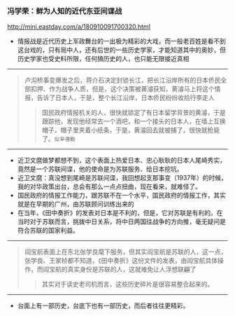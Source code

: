 ### 冯学荣：鲜为人知的近代东亚间谍战
http://mini.eastday.com/a/180910091700320.html
- 情报战是近代历史上军政舞台的一出极为精彩的大戏，而一般老百姓是看不到这台戏的，只有局中人，还有后世的一些历史学家，才能知道其中的奥妙，但历史学家也受史料所限，任何搞历史的人，也只能无限接近真相
---
>卢沟桥事变爆发之后，蒋介石决定封锁长江，把长江沿岸所有的日本侨民全部扣押、作为战争人质，但是，这个决策被黄濬获知，黄濬马上将这个情报，告诉了日本人，于是，整个长江沿岸，日本侨民纷纷收拾行李走人
>>国民政府情报机关的人，很快就锁定了有日本留学背景的黄濬，于是跟踪他，发现他经常去一个酒吧，和一个接头的日本人，在墙上互换帽子，帽子里夹着小纸条，于是，黄濬回去就被捕了，很快就枪毙了。`似辛德勒`
---
- 近卫文麿做梦都想不到，这个表面上热爱日本、忠心耿耿的日本人尾崎秀实，竟然是一个苏联间谍，他的使命是为苏联服务、给日本挖坑。
- 近卫文麿：真没想到尾崎是苏联间谍，我回想起支那事变（1937年）的时候，我的对华政策出台，总会有那么一点点扭曲，现在看来，就难怪了。
- 国民政府的情报工作能力，跟苏联不在一个水平，国民政府的情报工作，其实就是在早期的广州，由苏联顾问训练出来的
- 在当年，《田中奏折》的发表对日本是不利的，但是，它对苏联是有利的。在当时对于苏联而言，挑拨中日关系，将中日两国往战争的方向推，毫无疑问是符合苏联的国家利益。
---
>阎宝航表面上在东北张学良麾下服务，但其实阎宝航是苏联的人，这一点，张学良、王家桢都不知道，《田中奏折》这份文件的发表，由阎宝航具体操作，而阎宝航的真实身份是苏联的人，这就难免让人浮想联翩了
>>其实对于读史老司机而言，这些历史碎片是很容易整合起来的。
---
- 台面上有一部历史，台底下也有一部历史，而后者往往更精彩。